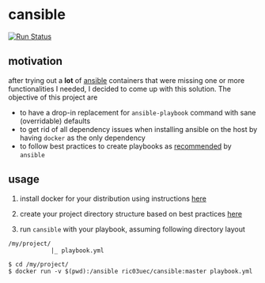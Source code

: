 # cansible

[![Run Status](https://api.shippable.com/projects/5afd82bed9a4de0700aa0e34/badge?branch=master)](https://app.shippable.com/github/ric03uec/cansible)

## motivation
after trying out a **lot** of [ansible](https://github.com/ansible/ansible)
containers that were missing one or more functionalities I needed, I decided to
come up with this solution. The objective of this project are
- to have a drop-in replacement for `ansible-playbook` command with sane (overridable) defaults
- to get rid of all dependency issues when installing ansible on the host by
  having `docker` as the only dependency
- to follow best practices to create playbooks as [recommended](http://docs.ansible.com/ansible/latest/user_guide/playbooks_best_practices.html) by `ansible`

## usage

1. install docker for your distribution using instructions [here](https://docs.docker.com/install/)

2. create your project directory structure based on best practices [here](http://docs.ansible.com/ansible/latest/user_guide/playbooks_best_practices.html#directory-layout)

3. run `cansible` with your playbook, assuming following directory layout
```
/my/project/
            |_ playbook.yml
```

```
$ cd /my/project/
$ docker run -v $(pwd):/ansible ric03uec/cansible:master playbook.yml
```
